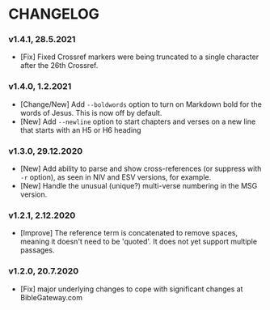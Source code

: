 # CHANGELOG

### v1.4.1, 28.5.2021
- [Fix] Fixed Crossref markers were being truncated to a single character after the 26th Crossref.

### v1.4.0, 1.2.2021
- [Change/New] Add `--boldwords` option to turn on Markdown bold for the words of Jesus. This is now off by default.
- [New] Add `--newline` option to start chapters and verses on a new line that starts with an H5 or H6 heading

### v1.3.0, 29.12.2020
- [New] Add ability to parse and show cross-references (or suppress with `-r` option), as seen in NIV and ESV versions, for example.
- [New] Handle the unusual (unique?) multi-verse numbering in the MSG version.

### v1.2.1, 2.12.2020
- [Improve] The reference term is concatenated to remove spaces, meaning it doesn't need to be 'quoted'. It does not yet support multiple passages.

### v1.2.0, 20.7.2020
- [Fix] major underlying changes to cope with significant changes at BibleGateway.com
